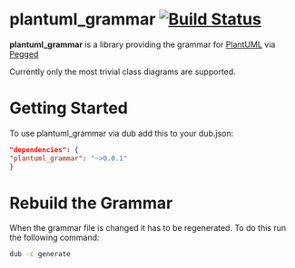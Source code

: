 # plantuml_grammar [![Build Status](https://travis-ci.org/joakim-brannstrom/plantuml_grammar.svg?branch=master)](https://travis-ci.org/joakim-brannstrom/plantuml_grammar)

**plantuml_grammar** is a library providing the grammar for
[PlantUML](http://plantuml.com/) via
[Pegged](https://github.com/PhilippeSigaud/Pegged)

Currently only the most trivial class diagrams are supported.

# Getting Started

To use plantuml_grammar via dub add this to your dub.json:
```json
"dependencies": {
"plantuml_grammar": "~>0.0.1"
}
```

# Rebuild the Grammar

When the grammar file is changed it has to be regenerated. To do this run the
following command:
```sh
dub -c generate
```

